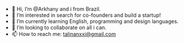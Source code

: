 - 👋 Hi, I’m @Arkhany and i from Brazil.
- 👀 I’m interested in search for co-founders and build a startup!
- 🌱 I’m currently learning English, programming and design languages.
- 💞️ I’m looking to collaborate on  all i can.
- 📫 How to reach me: talinanxxi@gmail.com
<!---
Arkhany/Arkhany is a ✨ special ✨ repository because its `README.md` (this file) appears on your GitHub profile.
You can click the Preview link to take a look at your changes.
--->
